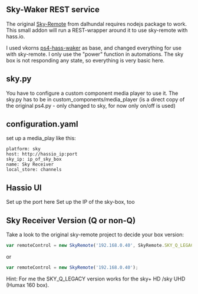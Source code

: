 ## Sky-Waker REST service

The original [Sky-Remote](https://github.com/dalhundal/sky-remote) from dalhundal requires nodejs package to work. This small addon will run a REST-wrapper around it to use sky-remote with hass.io.

I used vkorns [ps4-hass-waker](https://github.com/vkorn/hassio-addons/tree/master/ps4waker) as base, and changed everything for use with sky-remote. 
I only use the "power" function in automations. The sky box is not responding any state, so everything is very basic here.

## sky.py
You have to configure a custom component media player to use it.
The sky.py has to be in custom_components/media_player (is a direct copy of the original ps4.py - only changed to sky, for now only on/off is used)

## configuration.yaml

set up a media_play like this:
```
platform: sky
host: http://hassio_ip:port
sky_ip: ip_of_sky_box
name: Sky Receiver
local_store: channels
```

## Hassio UI

Set up the port here 
Set up the IP of the sky-box, too


## Sky Receiver Version (Q or non-Q)

Take a look to the original sky-remote project to decide your box version:

```javascript
var remoteControl = new SkyRemote('192.168.0.40', SkyRemote.SKY_Q_LEGACY);
```
or
```javascript
var remoteControl = new SkyRemote('192.168.0.40');
```

Hint: For me the SKY_Q_LEGACY version works for the sky+ HD /sky UHD (Humax 160 box).